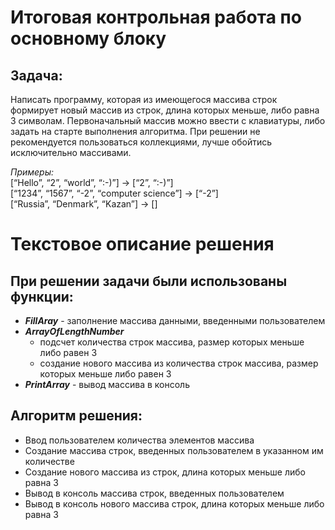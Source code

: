 # Итоговая контрольная работа по основному блоку

## Задача:
Написать программу, которая из имеющегося массива строк формирует новый массив из строк, длина которых меньше, либо равна 3 символам. Первоначальный массив можно ввести с клавиатуры, либо задать на старте выполнения алгоритма. При решении не рекомендуется пользоваться коллекциями, лучше обойтись исключительно массивами.

*Примеры:*\
[“Hello”, “2”, “world”, “:-)”] → [“2”, “:-)”]\
[“1234”, “1567”, “-2”, “computer science”] → [“-2”]\
[“Russia”, “Denmark”, “Kazan”] → []



# Текстовое описание решения
## При решении задачи были использованы функции:
- ***FillAray*** - заполнение массива данными, введенными пользователем
- ***ArrayOfLengthNumber***
    -  подсчет количества строк массива, размер которых меньше либо равен 3
    - создание нового массива из количества строк массива, размер которых меньше либо равен 3
- ***PrintArray*** - вывод массива в консоль

## Алгоритм решения:
- Ввод пользователем количества элементов массива
- Создание массива строк, введенных пользователем в указанном им количестве
- Создание нового массива из строк, длина которых меньше либо равна 3
- Вывод в консоль массива строк, введенных пользователем
- Вывод в консоль нового массива строк, длина которых меньше либо равна 3

